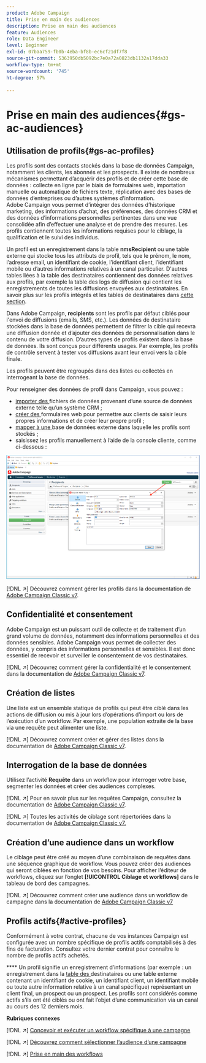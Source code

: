 ```yaml
---
product: Adobe Campaign
title: Prise en main des audiences
description: Prise en main des audiences
feature: Audiences
role: Data Engineer
level: Beginner
exl-id: 07baa759-fb0b-4eba-bf8b-ec6cf21df7f8
source-git-commit: 5363950db5092bc7e0a72a0823db1132a17dda33
workflow-type: tm+mt
source-wordcount: '745'
ht-degree: 57%

---
```


# Prise en main des audiences{#gs-ac-audiences}

## Utilisation de profils{#gs-ac-profiles}

Les profils sont des contacts stockés dans la base de données Campaign, notamment les clients, les abonnés et les prospects. Il existe de nombreux mécanismes permettant d’acquérir des profils et de créer cette base de données : collecte en ligne par le biais de formulaires web, importation manuelle ou automatique de fichiers texte, réplication avec des bases de données d’entreprises ou d’autres systèmes d’information. Adobe Campaign vous permet d’intégrer des données d’historique marketing, des informations d’achat, des préférences, des données CRM et des données d’informations personnelles pertinentes dans une vue consolidée afin d’effectuer une analyse et de prendre des mesures. Les profils contiennent toutes les informations requises pour le ciblage, la qualification et le suivi des individus.

Un profil est un enregistrement dans la table **nmsRecipient** ou une table externe qui stocke tous les attributs de profil, tels que le prénom, le nom, l’adresse email, un identifiant de cookie, l’identifiant client, l’identifiant mobile ou d’autres informations relatives à un canal particulier. D&#39;autres tables liées à la table des destinataires contiennent des données relatives aux profils, par exemple la table des logs de diffusion qui contient les enregistrements de toutes les diffusions envoyées aux destinataires. En savoir plus sur les profils intégrés et les tables de destinataires dans [cette section](../dev/datamodel.md#ootb-profiles).

Dans Adobe Campaign, **recipients** sont les profils par défaut ciblés pour l&#39;envoi de diffusions (emails, SMS, etc.). Les données de destinataire stockées dans la base de données permettent de filtrer la cible qui recevra une diffusion donnée et d’ajouter des données de personnalisation dans le contenu de votre diffusion. D’autres types de profils existent dans la base de données. Ils sont conçus pour différents usages. Par exemple, les profils de contrôle servent à tester vos diffusions avant leur envoi vers la cible finale.

Les profils peuvent être regroupés dans des listes ou collectés en interrogeant la base de données.


Pour renseigner des données de profil dans Campaign, vous pouvez :

* [importer des ](import.md) fichiers de données provenant d’une source de données externe telle qu’un système CRM ;
* [créer des ](../dev/webapps.md) formulaires web pour permettre aux clients de saisir leurs propres informations et de créer leur propre profil ;
* [mapper à une ](../connect/fda.md) base de données externe dans laquelle les profils sont stockés ;
* saisissez les profils manuellement à l’aide de la console cliente, comme ci-dessous :

![](assets/create-profile.png)


[!DNL :arrow_upper_right:] Découvrez comment gérer les profils dans la documentation de  [Adobe Campaign Classic v7](https://experienceleague.adobe.com/docs/campaign-classic/using/getting-started/profile-management/about-profiles.html?lang=fr).


## Confidentialité et consentement

Adobe Campaign est un puissant outil de collecte et de traitement d’un grand volume de données, notamment des informations personnelles et des données sensibles. Adobe Campaign vous permet de collecter des données, y compris des informations personnelles et sensibles. Il est donc essentiel de recevoir et surveiller le consentement de vos destinataires.

[!DNL :arrow_upper_right:] Découvrez comment gérer la confidentialité et le consentement dans la documentation de  [Adobe Campaign Classic v7](https://experienceleague.adobe.com/docs/campaign-classic/using/getting-started/privacy/privacy-and-recommendations.html).

## Création de listes

Une liste est un ensemble statique de profils qui peut être ciblé dans les actions de diffusion ou mis à jour lors d’opérations d’import ou lors de l’exécution d’un workflow. Par exemple, une population extraite de la base via une requête peut alimenter une liste.

[!DNL :arrow_upper_right:] Découvrez comment créer et gérer des listes dans la documentation de  [Adobe Campaign Classic v7](https://experienceleague.adobe.com/docs/campaign-classic/using/getting-started/profile-management/creating-and-managing-lists.html?lang=fr).

## Interrogation de la base de données

Utilisez l’activité **Requête** dans un workflow pour interroger votre base, segmenter les données et créer des audiences complexes.

[!DNL :arrow_upper_right:] Pour en savoir plus sur les requêtes Campaign, consultez la documentation de  [Adobe Campaign Classic v7](https://experienceleague.adobe.com/docs/campaign-classic/using/automating-with-workflows/introduction/targeting-data.html?lang=fr).

[!DNL :arrow_upper_right:] Toutes les activités de ciblage sont répertoriées dans la documentation de  [Adobe Campaign Classic v7.](https://experienceleague.adobe.com/docs/campaign-classic/using/automating-with-workflows/targeting-activities/about-targeting-activities.html?lang=fr)

## Création d’une audience dans un workflow

Le ciblage peut être créé au moyen d’une combinaison de requêtes dans une séquence graphique de workflow. Vous pouvez créer des audiences qui seront ciblées en fonction de vos besoins. Pour afficher l’éditeur de workflows, cliquez sur l’onglet **[!UICONTROL Ciblage et workflows]** dans le tableau de bord des campagnes.

[!DNL :arrow_upper_right:] Découvrez comment créer une audience dans un workflow de campagne dans la documentation de  [Adobe Campaign Classic v7](https://experienceleague.adobe.com/docs/campaign-classic/using/orchestrating-campaigns/orchestrate-campaigns/marketing-campaign-target.html?lang=fr#building-the-main-target-in-a-workflow)


## Profils actifs{#active-profiles}

Conformément à votre contrat, chacune de vos instances Campaign est configurée avec un nombre spécifique de profils actifs comptabilisés à des fins de facturation. Consultez votre dernier contrat pour connaître le nombre de profils actifs achetés.

**** Un profil signifie un enregistrement d’informations (par exemple : un enregistrement dans la  [table des ](../dev/datamodel.md) destinataires ou une table externe contenant un identifiant de cookie, un identifiant client, un identifiant mobile ou toute autre information relative à un canal spécifique) représentant un client final, un prospect ou un prospect. Les profils sont considérés comme actifs s’ils ont été ciblés ou ont fait l’objet d’une communication via un canal au cours des 12 derniers mois.

<!--
You can monitor the number of active profiles used on your instances directly from Campaign Control Panel. 

[!DNL :arrow_upper_right:] For more on this, refer to the [Control Panel documentation](https://docs.adobe.com/content/help/en/control-panel/using/performance-monitoring/active-profiles-monitoring.html).
-->

**Rubriques connexes**

[!DNL :arrow_upper_right:] [Concevoir et exécuter un workflow spécifique à une campagne](https://experienceleague.adobe.com/docs/campaign-classic/using/automating-with-workflows/introduction/building-a-workflow.html?lang=fr)

[!DNL :arrow_upper_right:] [Découvrez comment sélectionner l’audience d’une campagne](https://experienceleague.adobe.com/docs/campaign-classic/using/orchestrating-campaigns/orchestrate-campaigns/marketing-campaign-target.html?lang=fr)

[!DNL :arrow_upper_right:] [Prise en main des workflows](https://experienceleague.adobe.com/docs/campaign-classic/using/automating-with-workflows/introduction/about-workflows.html?lang=fr)
